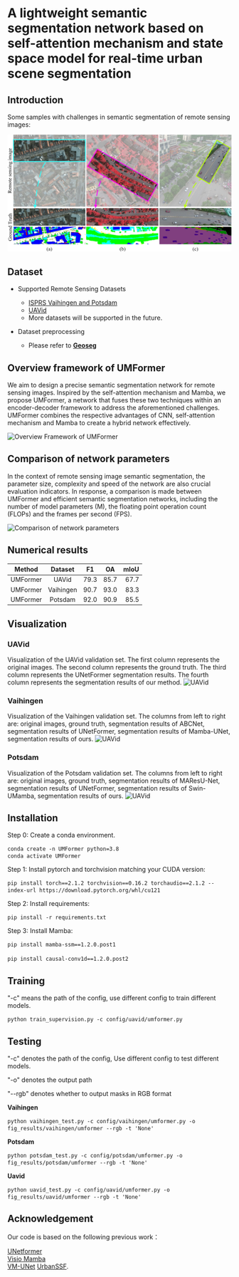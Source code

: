 # A lightweight semantic segmentation network based on self-attention mechanism and state space model for real-time urban scene segmentation

## Introduction

Some samples with challenges in semantic segmentation of remote sensing images:

![Introduction](/Image/introduction.jpg)

## Dataset

- Supported Remote Sensing Datasets
  - [ISPRS Vaihingen and Potsdam](https://www.isprs.org/education/benchmarks/UrbanSemLab/default.aspx) 
  - [UAVid](https://uavid.nl/)
  - More datasets will be supported in the future.
  
- Dataset preprocessing
  - Please refer to [**Geoseg**](https://github.com/WangLibo1995/GeoSeg)

## Overview framework of UMFormer

We aim to design a precise semantic segmentation network for remote sensing images. Inspired by the self-attention mechanism and Mamba, we propose UMFormer, a network that fuses these two techniques within an encoder-decoder framework to address the aforementioned challenges. UMFormer combines the respective advantages of CNN, self-attention mechanism and Mamba to create a hybrid network effectively.

![Overview Framework of UMFormer](/Image/UMFormer.jpg)

## Comparison of network parameters

In the context of remote sensing image semantic segmentation, the parameter size, complexity and speed of the network are also crucial evaluation indicators. In response, a comparison is made between UMFormer and efficient semantic segmentation networks, including the number of model parameters (M), the floating point operation count (FLOPs) and the frames per second (FPS).

![Comparison of network parameters](/Image/Comparison-of-network-parameters.jpg)

## Numerical results
|   Method   |  Dataset  |  F1  |  OA  | mIoU |
|:----------:|:---------:|:----:|:----:|-----:|
|  UMFormer  |   UAVid   | 79.3 | 85.7 | 67.7 |
|  UMFormer  | Vaihingen | 90.7 | 93.0 | 83.3 |
|  UMFormer  |  Potsdam  | 92.0 | 90.9 | 85.5 |


## Visualization

### UAVid
Visualization of the UAVid validation set. The first column represents the original images. The second column represents the ground truth. The third column represents the UNetFormer segmentation results. The fourth column represents the segmentation results of our method.
![UAVid](/Image/uavid.jpg)

### Vaihingen
Visualization of the Vaihingen validation set. The columns from left to right are: original images, ground truth, segmentation results of ABCNet, segmentation results of UNetFormer, segmentation results of Mamba-UNet, segmentation results of ours.
![UAVid](/Image/vaihingen.jpg)

### Potsdam
Visualization of the Potsdam validation set. The columns from left to right are: original images, ground truth, segmentation results of MAResU-Net, segmentation results of UNetFormer, segmentation results of Swin-UMamba, segmentation results of ours.
![UAVid](/Image/potsdam.jpg)


## Installation

Step 0: Create a conda environment.
```
conda create -n UMFormer python=3.8
conda activate UMFormer
```

Step 1: Install pytorch and torchvision matching your CUDA version:
```
pip install torch==2.1.2 torchvision==0.16.2 torchaudio==2.1.2 --index-url https://download.pytorch.org/whl/cu121
```

Step 2: Install requirements:
```
pip install -r requirements.txt
```

Step 3: Install Mamba:
```
pip install mamba-ssm==1.2.0.post1

pip install causal-conv1d==1.2.0.post2
```

## Training
"-c" means the path of the config, use different config to train different models.
```
python train_supervision.py -c config/uavid/umformer.py
```

## Testing
"-c" denotes the path of the config, Use different config to test different models.

"-o" denotes the output path

"--rgb" denotes whether to output masks in RGB format

**Vaihingen**
```
python vaihingen_test.py -c config/vaihingen/umformer.py -o fig_results/vaihingen/umformer --rgb -t 'None'
```

**Potsdam**
```
python potsdam_test.py -c config/potsdam/umformer.py -o fig_results/potsdam/umformer --rgb -t 'None'
```

**Uavid**
```
python uavid_test.py -c config/uavid/umformer.py -o fig_results/uavid/umformer --rgb -t 'None'
```

## Acknowledgement

Our code is based on the following previous work：  

[UNetformer](https://github.com/WangLibo1995/GeoSeg)  
[Visio Mamba](https://github.com/hustvl/Vim)  
[VM-UNet](https://github.com/JCruan519/VM-UNet/tree/main)
[UrbanSSF](https://github.com/KotlinWang/UrbanSSF/tree/main).

